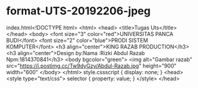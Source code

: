 # format-UTS-20192206-jpeg
index.html&lt;!DOCTYPE html> &lt;html> &lt;head>    &lt;title>Tugas Uts&lt;/title> &lt;/head> &lt;body>      &lt;font size="3" color="red">UNIVERSITAS PANCA BUDI&lt;/font>      &lt;font size="2" color="blue">PRODI SISTEM KOMPUTER&lt;/font>    &lt;h3 align="center">KING RAZAB PRODUCTION&lt;/h3>     &lt;h3 align="center">Design by:Nama :Rizki Abdul Razab Npm:1814370841&lt;/h3>     &lt;body bgcolor="green">    &lt;img alt="Gambar razab" src="https://i.postimg.cc/Tw9dyGzy/Abdul-Razab.jpg" height="900" width="600"  &lt;/body> &lt;/html> style.cssscript { display: none; } &lt;head>     &lt;style type="text/css">     selector {         property: value;     }     &lt;/style> &lt;/head>
